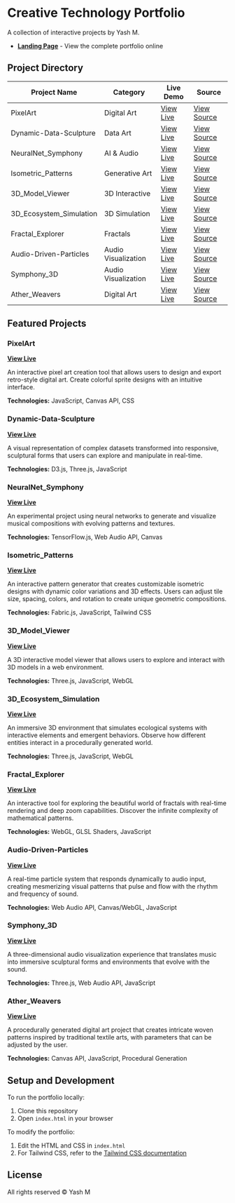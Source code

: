 # Creative Technology Portfolio

A collection of interactive projects by Yash M.

- **[Landing Page](https://yashm20.github.io/projects/)** - View the complete portfolio online

## Project Directory

| Project Name | Category | Live Demo | Source |
|--------------|----------|-----------|--------|
| PixelArt | Digital Art | [View Live](https://yashm20.github.io/projects/pixelart/index.html) | [View Source](./pixelart/index.html) |
| Dynamic-Data-Sculpture | Data Art | [View Live](https://yashm20.github.io/projects/dynamic-data-sculpture/index.html) | [View Source](./dynamic-data-sculpture/index.html) |
| NeuralNet_Symphony | AI & Audio | [View Live](https://yashm20.github.io/projects/NeuralNet_Symphony/index.html) | [View Source](./NeuralNet_Symphony/index.html) |
| Isometric_Patterns | Generative Art | [View Live](https://yashm20.github.io/projects/isometric_patterns/index.html) | [View Source](./isometric_patterns/index.html) |
| 3D_Model_Viewer | 3D Interactive | [View Live](https://yashm20.github.io/projects/3d_model_viewer/index.html) | [View Source](./3d_model_viewer/index.html) |
| 3D_Ecosystem_Simulation | 3D Simulation | [View Live](https://yashm20.github.io/projects/3D_Ecosystem_Simulation/index.html) | [View Source](./3D_Ecosystem_Simulation/index.html) |
| Fractal_Explorer | Fractals | [View Live](https://yashm20.github.io/projects/Fractal_Explorer/index.html) | [View Source](./Fractal_Explorer/index.html) |
| Audio-Driven-Particles | Audio Visualization | [View Live](https://yashm20.github.io/projects/Audio-Driven-Particles/index.html) | [View Source](./Audio-Driven-Particles/index.html) |
| Symphony_3D | Audio Visualization | [View Live](https://yashm20.github.io/projects/Symphony_3D/index.html) | [View Source](./Symphony_3D/index.html) |
| Ather_Weavers | Digital Art | [View Live](https://yashm20.github.io/projects/Ather_Weavers/index.html) | [View Source](./Ather_Weavers/index.html) |

## Featured Projects

### PixelArt
**[View Live](https://yashm20.github.io/projects/pixelart/index.html)**

An interactive pixel art creation tool that allows users to design and export retro-style digital art. Create colorful sprite designs with an intuitive interface.

**Technologies:** JavaScript, Canvas API, CSS

### Dynamic-Data-Sculpture
**[View Live](https://yashm20.github.io/projects/dynamic-data-sculpture/index.html)**

A visual representation of complex datasets transformed into responsive, sculptural forms that users can explore and manipulate in real-time.

**Technologies:** D3.js, Three.js, JavaScript

### NeuralNet_Symphony
**[View Live](https://yashm20.github.io/projects/NeuralNet_Symphony/index.html)**

An experimental project using neural networks to generate and visualize musical compositions with evolving patterns and textures.

**Technologies:** TensorFlow.js, Web Audio API, Canvas

### Isometric_Patterns
**[View Live](https://yashm20.github.io/projects/isometric_patterns/index.html)**

An interactive pattern generator that creates customizable isometric designs with dynamic color variations and 3D effects. Users can adjust tile size, spacing, colors, and rotation to create unique geometric compositions.

**Technologies:** Fabric.js, JavaScript, Tailwind CSS

### 3D_Model_Viewer
**[View Live](https://yashm20.github.io/projects/3d_model_viewer/index.html)**

A 3D interactive model viewer that allows users to explore and interact with 3D models in a web environment.

**Technologies:** Three.js, JavaScript, WebGL

### 3D_Ecosystem_Simulation
**[View Live](https://yashm20.github.io/projects/3D_Ecosystem_Simulation/index.html)**

An immersive 3D environment that simulates ecological systems with interactive elements and emergent behaviors. Observe how different entities interact in a procedurally generated world.

**Technologies:** Three.js, JavaScript, WebGL

### Fractal_Explorer
**[View Live](https://yashm20.github.io/projects/Fractal_Explorer/index.html)**

An interactive tool for exploring the beautiful world of fractals with real-time rendering and deep zoom capabilities. Discover the infinite complexity of mathematical patterns.

**Technologies:** WebGL, GLSL Shaders, JavaScript

### Audio-Driven-Particles
**[View Live](https://yashm20.github.io/projects/Audio-Driven-Particles/index.html)**

A real-time particle system that responds dynamically to audio input, creating mesmerizing visual patterns that pulse and flow with the rhythm and frequency of sound.

**Technologies:** Web Audio API, Canvas/WebGL, JavaScript

### Symphony_3D
**[View Live](https://yashm20.github.io/projects/Symphony_3D/index.html)**

A three-dimensional audio visualization experience that translates music into immersive sculptural forms and environments that evolve with the sound.

**Technologies:** Three.js, Web Audio API, JavaScript

### Ather_Weavers
**[View Live](https://yashm20.github.io/projects/Ather_Weavers/index.html)**

A procedurally generated digital art project that creates intricate woven patterns inspired by traditional textile arts, with parameters that can be adjusted by the user.

**Technologies:** Canvas API, JavaScript, Procedural Generation

## Setup and Development

To run the portfolio locally:

1. Clone this repository
2. Open `index.html` in your browser

To modify the portfolio:

1. Edit the HTML and CSS in `index.html` 
2. For Tailwind CSS, refer to the [Tailwind CSS documentation](https://tailwindcss.com/docs)


## License

All rights reserved © Yash M